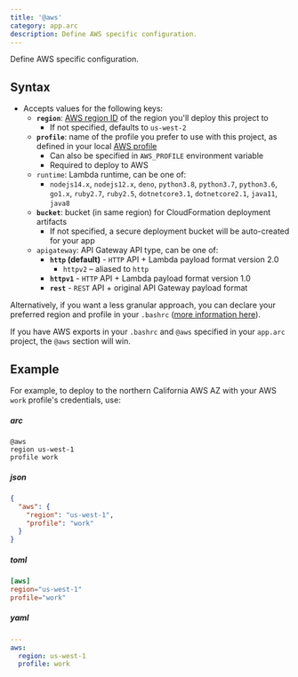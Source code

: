 ```yaml
---
title: '@aws'
category: app.arc
description: Define AWS specific configuration.
---
```


Define AWS specific configuration.

## Syntax
- Accepts values for the following keys:
  - **`region`**: [AWS region ID](https://docs.aws.amazon.com/general/latest/gr/rande.html) of the region you'll deploy this project to
    - If not specified, defaults to `us-west-2`
  - **`profile`**: name of the profile you prefer to use with this project, as defined in your local [AWS profile](/quickstart)
    - Can also be specified in `AWS_PROFILE` environment variable
    - Required to deploy to AWS
  - `runtime`: Lambda runtime, can be one of:
    - `nodejs14.x`, `nodejs12.x`, `deno`, `python3.8`, `python3.7`, `python3.6`, `go1.x`, `ruby2.7`, `ruby2.5`, `dotnetcore3.1`, `dotnetcore2.1`, `java11`, `java8`
  - **`bucket`**: bucket (in same region) for CloudFormation deployment artifacts
    - If not specified, a secure deployment bucket will be auto-created for your app
  - `apigateway`: API Gateway API type, can be one of:
    - **`http` (default)** - `HTTP` API + Lambda payload format version 2.0
      - `httpv2` – aliased to `http`
    - **`httpv1`** - `HTTP` API + Lambda payload format version 1.0
    - **`rest`** - `REST` API + original API Gateway payload format

Alternatively, if you want a less granular approach, you can declare your preferred region and profile in your `.bashrc` ([more information here](https://docs.aws.amazon.com/cli/latest/userguide/cli-environment.html)).

If you have AWS exports in your `.bashrc` and `@aws` specified in your `app.arc` project, the `@aws` section will win.

## Example

For example, to deploy to the northern California AWS AZ with your AWS `work` profile's credentials, use:

<arc-viewer default-tab=arc>

<div slot=contents class=bg-g4>

<arc-tab label=arc>

<h5>arc</h5>

<div slot=content>

```arc
@aws
region us-west-1
profile work
```

</div>

</arc-tab>

<arc-tab label=json>

<h5>json</h5>

<div slot=content>

```json
{
  "aws": {
    "region": "us-west-1",
    "profile": "work"
  }
}
```

</div>

</arc-tab>

<arc-tab label=toml>

<h5>toml</h5>

<div slot=content>

```toml
[aws]
region="us-west-1"
profile="work"
```

</div>

</arc-tab>

<arc-tab label=yaml>

<h5>yaml</h5>

<div slot=content>

```yaml
---
aws:
  region: us-west-1
  profile: work
```

</div>

</arc-tab>

</div>

</arc-viewer>


<!-- ### Custom Runtimes with AWS Lambda Layers
If you want to use a custom runtime with Lambda Layers you need to set `runtime` to `provided` and set the following key:
  - `layer`: [ARN](https://docs.aws.amazon.com/general/latest/gr/aws-arns-and-namespaces.html) for the [Custom Lambda Runtime](https://docs.aws.amazon.com/lambda/latest/dg/runtimes-custom.html)

For example, to deploy to Oregon AWS AZ with your AWS `default` profile's credentials and using a custom Node.js 10 runtime, use:

```arc
@aws
region us-west-2
profile default
runtime provided
layer arn:aws:lambda:us-west-2:800406105498:layer:nsolid-node-10:6
``` -->
